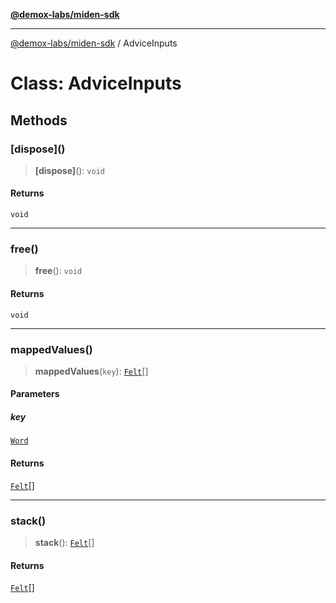 [**@demox-labs/miden-sdk**](../README.md)

***

[@demox-labs/miden-sdk](../README.md) / AdviceInputs

# Class: AdviceInputs

## Methods

### \[dispose\]()

> **\[dispose\]**(): `void`

#### Returns

`void`

***

### free()

> **free**(): `void`

#### Returns

`void`

***

### mappedValues()

> **mappedValues**(`key`): [`Felt`](Felt.md)[]

#### Parameters

##### key

[`Word`](Word.md)

#### Returns

[`Felt`](Felt.md)[]

***

### stack()

> **stack**(): [`Felt`](Felt.md)[]

#### Returns

[`Felt`](Felt.md)[]
